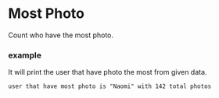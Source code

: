 # Most Photo

Count who have the most photo.

### example

It will print the user that have photo the most from given data.
```
user that have most photo is "Naomi" with 142 total photos
```